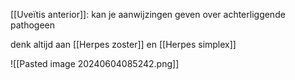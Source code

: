 [[Uveïtis anterior]]: kan je aanwijzingen geven over achterliggende pathogeen

denk altijd aan [[Herpes zoster]] en [[Herpes simplex]]

![[Pasted image 20240604085242.png]]

